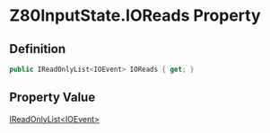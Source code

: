 # Z80InputState.IOReads Property
## Definition

```c#
public IReadOnlyList<IOEvent> IOReads { get; }
```

## Property Value

[IReadOnlyList&lt;IOEvent&gt;](https://learn.microsoft.com/en-gb/dotnet/api/System.Collections.Generic.IReadOnlyList-1)
